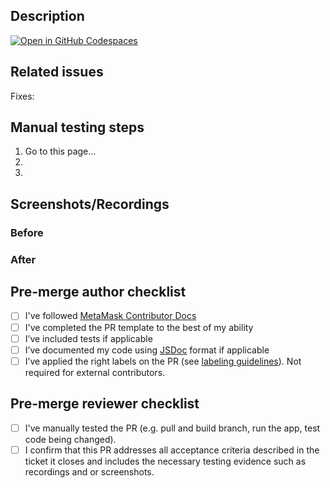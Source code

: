 <!--
Please submit this PR as a draft initially.
Do not mark it as "Ready for review" until the template has been completely filled out, and PR status checks have passed at least once.
-->

## **Description**

<!--
Write a short description of the changes included in this pull request, also include relevant motivation and context. Have in mind the following questions:
1. What is the reason for the change?
2. What is the improvement/solution?
-->

[![Open in GitHub Codespaces](https://github.com/codespaces/badge.svg)](https://codespaces.new/MetaMask/metamask-extension/pull/PR?quickstart=1)

## **Related issues**

Fixes:

## **Manual testing steps**

1. Go to this page...
2.
3.

## **Screenshots/Recordings**

<!-- If applicable, add screenshots and/or recordings to visualize the before and after of your change. -->

### **Before**

<!-- [screenshots/recordings] -->

### **After**

<!-- [screenshots/recordings] -->

## **Pre-merge author checklist**

- [ ] I've followed [MetaMask Contributor Docs](https://github.com/MetaMask/contributor-docs)
- [ ] I've completed the PR template to the best of my ability
- [ ] I’ve included tests if applicable
- [ ] I’ve documented my code using [JSDoc](https://jsdoc.app/) format if applicable
- [ ] I’ve applied the right labels on the PR (see [labeling guidelines](https://github.com/MetaMask/metamask-extension/blob/develop/.github/guidelines/LABELING_GUIDELINES.md)). Not required for external contributors.

## **Pre-merge reviewer checklist**

- [ ] I've manually tested the PR (e.g. pull and build branch, run the app, test code being changed).
- [ ] I confirm that this PR addresses all acceptance criteria described in the ticket it closes and includes the necessary testing evidence such as recordings and or screenshots.
